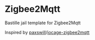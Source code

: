 # Zigbee2Mqtt
Bastille jail template for Zigbee2Mqtt

Inspired by [paxswill](https://github.com/paxswill)/[iocage-zigbee2mqtt](https://github.com/paxswill/iocage-zigbee2mqtt)
